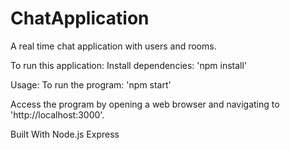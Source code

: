 # ChatApplication
 A real time chat application with users and rooms.

 To run this application:
 Install dependencies:
 'npm install'

Usage:
To run the program:
'npm start'

Access the program by opening a web browser and navigating to 'http://localhost:3000'.

Built With
Node.js
Express
